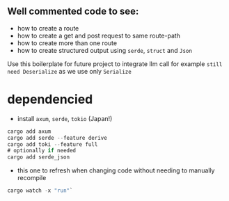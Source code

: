 ## Well commented code to see:
- how to create a route
- how to create a get and post request to same route-path
- how to create more than one route
- how to create structured output using `serde`, `struct` and `Json`

Use this boilerplate for future project to integrate llm call for example
`still need Deserialize` as we use only `Serialize`

# dependencied
- install `axum`, `serde`, `tokio` (Japan!)
```rust
cargo add axum
cargo add serde --feature derive
cargo add toki --feature full
# optionally if needed
cargo add serde_json
```
- this one to refresh when changing code without needing to manually recompile
```rust
cargo watch -x "run"`
```
